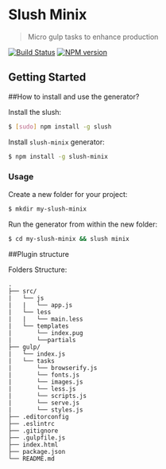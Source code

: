 # Slush Minix

> Micro gulp tasks to enhance production

[![Build Status](https://secure.travis-ci.org/icarcal/slush-minix.png?branch=master)](https://travis-ci.org/icarcal/slush-minix) [![NPM version](https://badge-me.herokuapp.com/api/npm/slush-minix.png)](http://badges.enytc.com/for/npm/slush-minix)

## Getting Started

##How to install and use the generator?

Install the slush:

```bash
$ [sudo] npm install -g slush
```

Install `slush-minix` generator:

```bash
$ npm install -g slush-minix
```

### Usage

Create a new folder for your project:

```bash
$ mkdir my-slush-minix
```

Run the generator from within the new folder:

```bash
$ cd my-slush-minix && slush minix
```

##Plugin structure

Folders Structure:

```
.
├── src/
|   └── js
|   |   └── app.js
|   └── less
|   |   └── main.less
|   └── templates
|       └── index.pug
|       └──partials 
├── gulp/
|   └── index.js
|   └── tasks
|       └── browserify.js
|       └── fonts.js
|       └── images.js
|       └── less.js
|       └── scripts.js
|       └── serve.js
|       └── styles.js
├── .editorconfig
├── .eslintrc
├── .gitignore
├── .gulpfile.js
├── index.html
├── package.json
└── README.md
```
